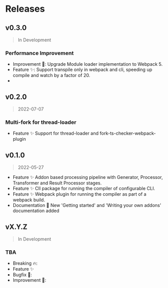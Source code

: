 <!--
 ---------------------------------------------------------------------------------------------
   Copyright (c) Quatico Solutions AG. All rights reserved.
   Licensed under the MIT License. See LICENSE in the project root for license information.
 ---------------------------------------------------------------------------------------------
-->

# Releases

## v0.3.0

> In Development

### Performance Improvement

- Improvement :gift_heart:: Upgrade Module loader implementation to Webpack 5.
- Feature ✨: Support transpile only in webpack and cli, speeding up compile and watch by a factor of 20.
-

## v0.2.0

> 2022-07-07

### Multi-fork for thread-loader

- Feature ✨ Support for thread-loader and fork-ts-checker-webpack-plugin

## v0.1.0

> 2022-05-27

- Feature ✨ Addon based processing pipeline with Generator, Processor, Transformer and Result Processor stages.
- Feature ✨ ClI package for running the compiler of configurable CLI.
- Feature ✨ Webpack plugin for running the compiler as part of a webpack build.
- Documentation 🔖 New 'Getting started' and 'Writing your own addons' documentation added

## vX.Y.Z

> In Development

### TBA

- Breaking :fire::
- Feature ✨
- Bugfix :pill::
- Improvement :gift_heart::
